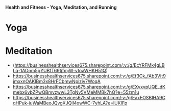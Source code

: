 #### Health and Fitness - Yoga, Meditation, and Running

# Yoga

# Meditation
- (https://businesshealthservices675.sharepoint.com/:v:/g/EcYRFMk4gLBLq-1AOnm5gYUBfT69tjfmjW-vtoaWHKH51Q)
- https://businesshealthservices675.sharepoint.com/:v:/g/Ef3Ck_fAb3VIt9jmxxnOAKIBm3x8HrFCbmwNpizjv7WoqA
- https://businesshealthservices675.sharepoint.com/:v:/g/EXvxvpUQE_dKmebx6vbZPwQBmvzwwL3TgNv5VMeMMBk7hQ?e=55zm1u
- https://businesshealthservices675.sharepoint.com/:v:/g/EaxFOSBIHA9CqHPuk-iuWaMBeoJQvgXJQlI4xwWC-7yhLA?e=lUKIFp
